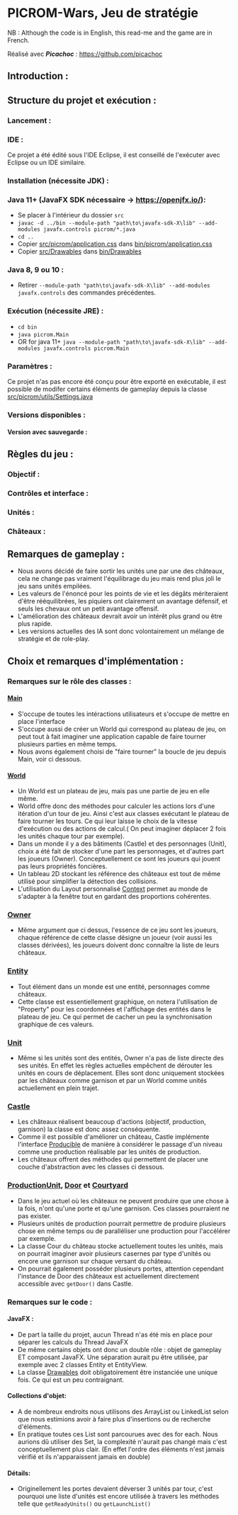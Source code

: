 # PICROM-Wars, Jeu de stratégie
NB : Although the code is in English, this read-me and the game are in French.

Réalisé avec ***Picachoc*** : https://github.com/picachoc





## Introduction :





## Structure du projet et exécution :
### Lancement :
### IDE :
Ce projet a été édité sous l'IDE Eclipse, il est conseillé de l'exécuter avec Eclipse ou un IDE similaire.
### Installation (nécessite JDK) :
### Java 11+ (JavaFX SDK nécessaire -> <https://openjfx.io/>):
* Se placer à l'intérieur du dossier `src`
* `javac -d ../bin --module-path "path\to\javafx-sdk-X\lib" --add-modules javafx.controls picrom/*.java`
* `cd ..`
* Copier [src/picrom/application.css](src/picrom/application.css) dans [bin/picrom/application.css](bin/picrom/application.css)
* Copier [src/Drawables](src/Drawables) dans [bin/Drawables](bin/Drawables)

### Java 8, 9 ou 10 :
* Retirer `--module-path "path\to\javafx-sdk-X\lib" --add-modules javafx.controls` des commandes précédentes.

### Exécution (nécessite JRE) :
* `cd bin`
* `java picrom.Main`
* OR for java 11+ `java --module-path "path\to\javafx-sdk-X\lib" --add-modules javafx.controls picrom.Main`

### Paramètres :
Ce projet n'as pas encore été conçu pour être exporté en exécutable, il est possible de modifer certains éléments de gameplay depuis la classe [src/picrom/utils/Settings.java](src/picrom/utils/Settings.java)


### Versions disponibles :
#### Version avec sauvegarde :





## Règles du jeu :
### Objectif :
### Contrôles et interface :
### Unités :
### Châteaux :









## Remarques de gameplay :
* Nous avons décidé de faire sortir les unités une par une des châteaux, cela ne change pas vraiment l'équilibrage du jeu mais rend plus joli le jeu sans unités empilées.
* Les valeurs de l'énoncé pour les points de vie et les dégâts mériteraient d'être rééquilibrées, les piquiers ont clairement un avantage défensif, et seuls les chevaux ont un petit avantage offensif.
* L'amélioration des châteaux devrait avoir un intérêt plus grand ou être plus rapide.
* Les versions actuelles des IA sont donc volontairement un mélange de stratégie et de role-play.







## Choix et remarques d'implémentation :
### Remarques sur le rôle des classes :

#### [Main](src/picrom/Main.java)
* S'occupe de toutes les intéractions utilisateurs et s'occupe de mettre en place l'interface
* S'occupe aussi de créer un World qui correspond au plateau de jeu, on peut tout à fait imaginer une application capable de faire tourner plusieurs parties en même temps.
* Nous avons également choisi de "faire tourner" la boucle de jeu depuis Main, voir ci dessous.

#### [World](src/picrom/gameboard/World.java)
* Un World est un plateau de jeu, mais pas une partie de jeu en elle même.
* World offre donc des méthodes pour calculer les actions lors d'une itération d'un tour de jeu. Ainsi c'est aux classes exécutant le plateau de faire tourner les tours. Ce qui leur laisse le choix de la vitesse d'exécution ou des actions de calcul.( On peut imaginer déplacer 2 fois les unités chaque tour par exemple).
* Dans un monde il y a des bâtiments (Castle) et des personnages (Unit), choix a été fait de stocker d'une part les personnages, et d'autres part les joueurs (Owner). Conceptuellement ce sont les joueurs qui jouent pas leurs propriétés foncières.
* Un tableau 2D stockant les référence des châteaux est tout de même utilisé pour simplifier la détection des collisions.
* L'utilisation du Layout personnalisé [Context](src/picrom/gameboard/Context.java) permet au monde de s'adapter à la fenêtre tout en gardant des proportions cohérentes.

### [Owner](src/picrom/owner/Owner.java)
* Même argument que ci dessus, l'essence de ce jeu sont les joueurs, chaque référence de cette classe désigne un joueur (voir aussi les classes dérivées), les joueurs doivent donc connaître la liste de leurs châteaux.

### [Entity](src/picrom/entity/Entity.java)
* Tout élément dans un monde est une entité, personnages comme châteaux.
* Cette classe est essentiellement graphique, on notera l'utilisation de "Property" pour les coordonnées et l'affichage des entités dans le plateau de jeu. Ce qui permet de cacher un peu la synchronisation graphique de ces valeurs.

### [Unit](src/picrom/entity/unit/Unit.java)
* Même si les unités sont des entités, Owner n'a pas de liste directe des ses unités. En effet les règles actuelles empêchent de dérouter les unités en cours de déplacement. Elles sont donc uniquement stockées par les châteaux comme garnison et par un World comme unités actuellement en plein trajet.

### [Castle](src/picrom/entity/castle/Castle.java)
* Les châteaux réalisent beaucoup d'actions (objectif, production, garnison) la classe est donc assez conséquente.
* Comme il est possible d'améliorer un château, Castle implémente l'interface [Producible](src/picrom/entity/castle/Producible.java) de manière à considérer le passage d'un niveau comme une production réalisable par les unités de production.
* Les châteaux offrent des méthodes qui permettent de placer une couche d'abstraction avec les classes ci dessous.

### [ProductionUnit](src/picrom/entity/castle/ProductionUnit.java), [Door](src/picrom/entity/castle/Door.java) et [Courtyard](src/picrom/entity/castle/Courtyard.java)
* Dans le jeu actuel où les châteaux ne peuvent produire que une chose à la fois, n'ont qu'une porte et qu'une garnison. Ces classes pourraient ne pas exister.
* Plusieurs unités de production pourrait permettre de produire plusieurs chose en même temps ou de paralléliser une production pour l'accélérer par exemple.
* La classe Cour du château stocke actuellement toutes les unités, mais on pourrait imaginer avoir plusieurs casernes par type d'unités ou encore une garnison sur chaque versant du château.
* On pourrait également posséder plusieurs portes, attention cependant l'instance de Door des châteaux est actuellement directement accessible avec `getDoor()` dans Castle.

### Remarques sur le code :

#### JavaFX :

* De part la taille du projet, aucun Thread n'as été mis en place pour séparer les calculs du Thread JavaFX
* De même certains objets ont donc un double rôle : objet de gameplay ET composant JavaFX.
 Une séparation aurait pu être utilisée, par exemple avec 2 classes Entity et EntityView.
* La classe [Drawables](src/picrom/utils/Drawables.java) doit obligatoirement être instanciée une unique fois. Ce qui est un peu contraignant.

#### Collections d'objet:

* A de nombreux endroits nous utilisons des ArrayList ou LinkedList selon que nous estimions avoir à faire plus d'insertions ou de recherche d'éléments.
* En pratique toutes ces List sont parcourues avec des for each. Nous aurions dû utiliser des Set, la complexité n'aurait pas changé mais c'est conceptuellement plus clair. (En effet l'ordre des éléments n'est jamais vérifié et ils n'apparaissent jamais en double)

#### Détails:
* Originellement les portes devaient déverser 3 unités par tour, c'est pourquoi une liste d'unités est encore utilisée à travers les méthodes telle que `getReadyUnits()` ou `getLaunchList()`






